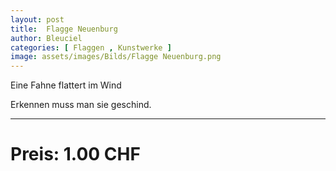 ```yaml
---
layout: post
title:  Flagge Neuenburg
author: Bleuciel
categories: [ Flaggen , Kunstwerke ]
image: assets/images/Bilds/Flagge Neuenburg.png
---
```


Eine Fahne flattert im Wind

Erkennen muss man sie geschind.

-----

# Preis: 1.00 CHF
